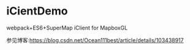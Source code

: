 # iCientDemo
webpack+ES6+SuperMap iClient for MapboxGL

参见博客:https://blog.csdn.net/Ocean111best/article/details/103438917
